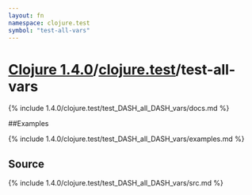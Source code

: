 ```yaml
---
layout: fn
namespace: clojure.test
symbol: "test-all-vars"
---
```


# [Clojure 1.4.0](../../)/[clojure.test](../)/test-all-vars

{% include 1.4.0/clojure.test/test_DASH_all_DASH_vars/docs.md %}

##Examples

{% include 1.4.0/clojure.test/test_DASH_all_DASH_vars/examples.md %}
## Source
{% include 1.4.0/clojure.test/test_DASH_all_DASH_vars/src.md %}

